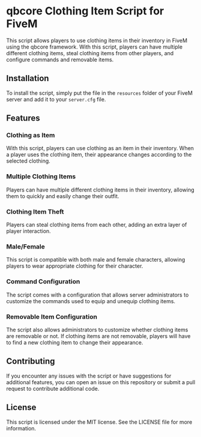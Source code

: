 # qbcore Clothing Item Script for FiveM

This script allows players to use clothing items in their inventory in FiveM using the qbcore framework. With this script, players can have multiple different clothing items, steal clothing items from other players, and configure commands and removable items.

## Installation

To install the script, simply put the file in the `resources` folder of your FiveM server and add it to your `server.cfg` file.

## Features

### Clothing as Item

With this script, players can use clothing as an item in their inventory. When a player uses the clothing item, their appearance changes according to the selected clothing.

### Multiple Clothing Items

Players can have multiple different clothing items in their inventory, allowing them to quickly and easily change their outfit.

### Clothing Item Theft

Players can steal clothing items from each other, adding an extra layer of player interaction.

### Male/Female

This script is compatible with both male and female characters, allowing players to wear appropriate clothing for their character.

### Command Configuration

The script comes with a configuration that allows server administrators to customize the commands used to equip and unequip clothing items.

### Removable Item Configuration

The script also allows administrators to customize whether clothing items are removable or not. If clothing items are not removable, players will have to find a new clothing item to change their appearance.

## Contributing

If you encounter any issues with the script or have suggestions for additional features, you can open an issue on this repository or submit a pull request to contribute additional code.

## License

This script is licensed under the MIT license. See the LICENSE file for more information.

